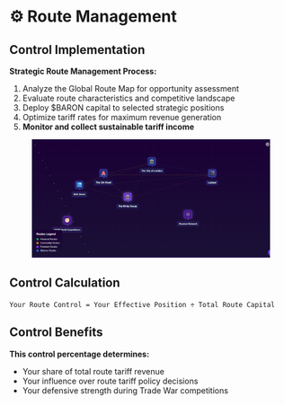 # ⚙️ Route Management

## Control Implementation

**Strategic Route Management Process:**

1. Analyze the Global Route Map for opportunity assessment
2. Evaluate route characteristics and competitive landscape
3. Deploy $BARON capital to selected strategic positions
4. Optimize tariff rates for maximum revenue generation
5. **Monitor and collect sustainable tariff income**

<figure><img src="../.gitbook/assets/image (1).png" alt=""><figcaption></figcaption></figure>

## Control Calculation

```
Your Route Control = Your Effective Position ÷ Total Route Capital
```

## Control Benefits

**This control percentage determines:**

* Your share of total route tariff revenue
* Your influence over route tariff policy decisions
* Your defensive strength during Trade War competitions
